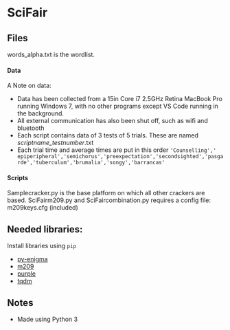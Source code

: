 # SciFair
## Files
words_alpha.txt is the wordlist.
#### Data
A Note on data:
* Data has been collected from a 15in Core i7 2.5GHz Retina MacBook Pro running Windows 7, with no other programs except VS Code running in the background.
* All external communication has also been shut off, such as wifi and bluetooth
* Each script contains data of 3 tests of 5 trials. These are named *scriptname_testnumber*.txt
* Each trial time and average times are put in this order 
`'Counselling',' epiperipheral','semichorus','preexpectation','secondsighted','pasgarde','tuberculum','brumalia','songy','barrancas'`
#### Scripts
Samplecracker.py is the base platform on which all other crackers are based.
SciFairm209.py and SciFaircombination.py requires a config file: m209keys.cfg (included)

## Needed libraries:
Install libraries using `pip`
 * [py-enigma](https://pypi.org/project/py-enigma/)
 * [m209](https://pypi.org/project/m209/)
 * [purple](https://pypi.org/project/purple/)
 * [tqdm](https://pypi.org/project/tqdm/)
## Notes
* Made using Python 3
